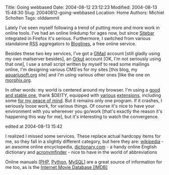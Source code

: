 Title: Going webbased
Date: 2004-08-12 23:12:23
Modified: 2004-08-13 15:48:30
Slug: 20040812-going-webbased
Location: Home
Authors: Michiel Scholten
Tags: olddammit

<p>Lately I've seen myself following a trend of putting more and more work in online tools. I've had an online linkdump for ages now, but since <a href="http://www.sitebar.org/">Sitebar</a> integrated in Firefox it's serious. Furthermore, I switched from various standalone <acronym title="RDF Site Summary">RSS</acronym> aggregators to <a href="http://www.bloglines.org/">Bloglines</a>, a free online service.</p>
<p>Besides these two key services, I've got a <a href="http://www.gmail.com/">GMail</a> account [still gladly using my own mailserver besides], an <a href="http://www.orkut.com/">Orkut</a> account [OK, I'm not seriously using that one], I use a small script written by myself to read some mailings online, I'm designing various CMS'es for my sites [this blog, my <a href="/">aquariusoft.org</a> site] and I'm using various other ones [like the one on <a href="http://www.morphix.org/">morphix.org</a>.</p>
<p>In other words: my world is centered around my browser. I'm using a <a href="http://www.mozilla.org/products/firefox/">good and stable one</a>, thank $DEITY, equipped with <a href="http://nexgenmedia.net/extensions/">various</a> <a href="http://www.bloglines.com/about/notifier#moz">extensions</a>, including some <a href="http://update.mozilla.org/extensions/moreinfo.php?application=firefox&amp;id=10&amp;vid=215">for my peace of mind</a>. But it remains only one program. If it crashes, I seriously loose work, for various things. Of course it's nice to have your environment with you whereever you go/work [that's exactly the reason it's happening this way for me], but it's interesting to watch the convergence.</p>

<div class="edit">edited at 2004-08-13 15:42</div>
<p>I realized I missed some services. These replace actual hardcopy items for me, so they fall in a slightly different category, but here they are: <a href="http://wikipedia.org/">wikipedia</a> - an awsome online encyclopedia, <a href="http://dictionary.com/">dictionary.com</a> - a handy online English dictionary and <a href="http://www.acronymfinder.com/">acronymfinder</a> - nice to have in the world of abbreviations</p>
<p>Online manuals [<a href="http://www.php.net/docs.php">PHP</a>, <a href="http://diveintopython.org/">Python</a>, <a href="http://dev.mysql.com/doc/">MySQL</a>] are a great source of information for me too, as is the <a href="http://www.imdb.com">Internet Movie Database [IMDB]</a></p>
